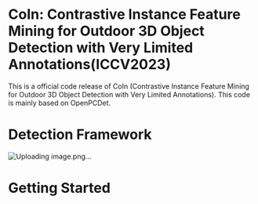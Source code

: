 # CoIn: Contrastive Instance Feature Mining for Outdoor 3D Object Detection with Very Limited Annotations(ICCV2023)

This is a official code release of CoIn (Contrastive Instance Feature Mining for Outdoor 3D Object Detection with Very Limited Annotations). This code is mainly based on OpenPCDet.

# Detection Framework
![Uploading image.png…]()


# Getting Started

